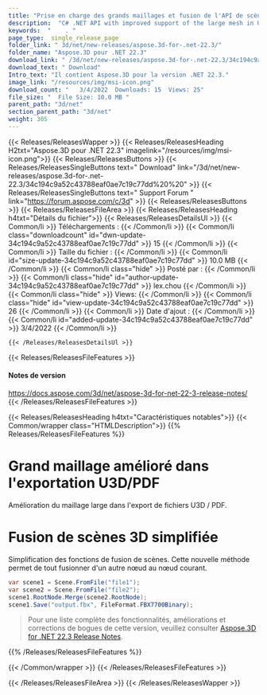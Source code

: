 ```yaml
---
title: "Prise en charge des grands maillages et fusion de l'API de scène 3D pour C#, applications ASP.NET"
description:  "C# .NET API with improved support of the large mesh in U3D / PDF file exporting, enhanced 3D scene merging to merge everything from any node to current node."
keywords:  "    . "
page_type:  single_release_page
folder_link: " 3d/net/new-releases/aspose.3d-for-.net-22.3/"
folder_name: "Aspose.3D pour .NET 22.3"
download_link: " /3d/net/new-releases/aspose.3d-for-.net-22.3/34c194c9a52c43788eaf0ae7c19c77dd"
download_text: " Download"
Intro_text: "Il contient Aspose.3D pour la version .NET 22.3."
image_link: "/resources/img/msi-icon.png"
download_count: "   3/4/2022  Downloads: 15  Views: 25"
file_size: "  File Size: 10.0 MB "
parent_path: "3d/net"
section_parent_path: "3d/net"
weight: 305
---
```


{{< Releases/ReleasesWapper >}}
  {{< Releases/ReleasesHeading H2txt="Aspose.3D pour .NET 22.3" imagelink="/resources/img/msi-icon.png">}}
  {{< Releases/ReleasesButtons >}}
    {{< Releases/ReleasesSingleButtons text=" Download" link="/3d/net/new-releases/aspose.3d-for-.net-22.3/34c194c9a52c43788eaf0ae7c19c77dd%20%20" >}}
    {{< Releases/ReleasesSingleButtons text=" Support Forum " link="https://forum.aspose.com/c/3d" >}}
  {{< Releases/ReleasesButtons >}}
  {{< Releases/ReleasesFileArea >}}
    {{< Releases/ReleasesHeading h4txt="Détails du fichier">}}
    {{< Releases/ReleasesDetailsUl >}}
            {{< Common/li >}} Téléchargements : {{< /Common/li >}}
      {{< Common/li class="downloadcount" id="dwn-update-34c194c9a52c43788eaf0ae7c19c77dd" >}} 15 {{< /Common/li >}}
      {{< Common/li >}} Taille du fichier : {{< /Common/li >}}
      {{< Common/li id="size-update-34c194c9a52c43788eaf0ae7c19c77dd" >}} 10.0 MB {{< /Common/li >}} 
      {{< Common/li class="hide" >}} Posté par : {{< /Common/li >}}
      {{< Common/li  class="hide" id="author-update-34c194c9a52c43788eaf0ae7c19c77dd" >}} lex.chou {{< /Common/li >}} 
      {{< Common/li  class="hide" >}} Views: {{< /Common/li >}} 
      {{< Common/li  class="hide" id="view-update-34c194c9a52c43788eaf0ae7c19c77dd" >}} 26 {{< /Common/li >}} 
      {{< Common/li >}} Date d'ajout : {{< /Common/li >}}
      {{< Common/li id="added-update-34c194c9a52c43788eaf0ae7c19c77dd" >}} 3/4/2022 {{< /Common/li >}} 

    {{< /Releases/ReleasesDetailsUl >}}

  {{< Releases/ReleasesFileFeatures >}}
      <h4>Notes de version</h4><div> <a href="https://docs.aspose.com/3d/net/aspose-3d-for-net-22-3-release-notes/">https://docs.aspose.com/3d/net/aspose-3d-for-net-22-3-release-notes/</a></div>
  {{< /Releases/ReleasesFileFeatures >}}

{{< Releases/ReleasesHeading h4txt="Caractéristiques notables">}}
{{< Common/wrapper class="HTMLDescription">}}
{{% Releases/ReleasesFileFeatures %}}

# Grand maillage amélioré dans l'exportation U3D/PDF

Amélioration du maillage large dans l'export de fichiers U3D / PDF.

# Fusion de scènes 3D simplifiée

Simplification des fonctions de fusion de scènes. Cette nouvelle méthode permet de tout fusionner d'un autre nœud au nœud courant.

```csharp
var scene1 = Scene.FromFile("file1");
var scene2 = Scene.FromFile("file2");
scene1.RootNode.Merge(scene2.RootNode);
scene1.Save("output.fbx", FileFormat.FBX7700Binary);
```

> Pour une liste complète des fonctionnalités, améliorations et corrections de bogues de cette version, veuillez consulter [Aspose.3D for .NET 22.3 Release Notes](https://docs.aspose.com/3d/net/aspose-3d-for-net-22-3-release-notes/).

{{% /Releases/ReleasesFileFeatures %}}

{{< /Common/wrapper >}}
{{< /Releases/ReleasesFileFeatures >}}

{{< /Releases/ReleasesFileArea >}}
{{< /Releases/ReleasesWapper >}}

